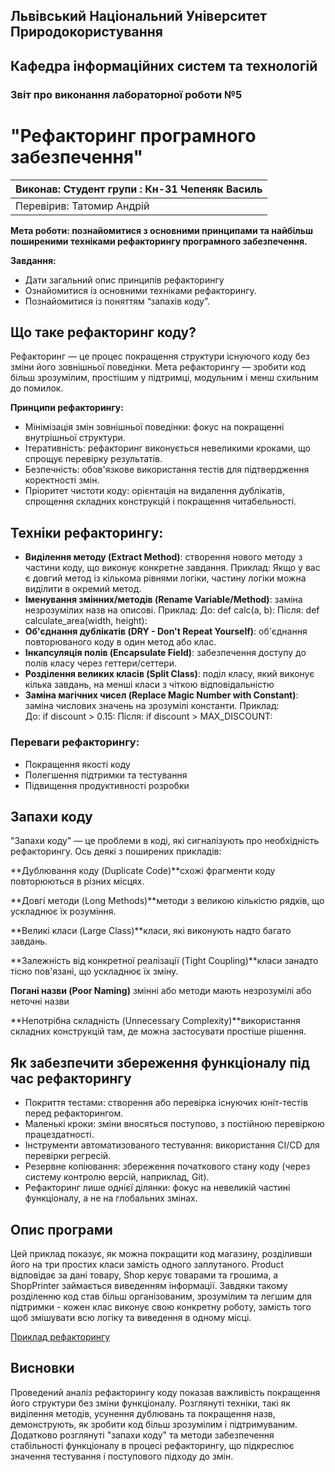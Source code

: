 ## Львівський Національний Університет Природокористування
## Кафедра інформаційних систем та технологій



### Звіт про виконання лабораторної роботи №5
# "Рефакторинг програмного забезпечення"

| Виконав: Студент групи : Кн-31 Чепеняк Василь |
|-----------------------------------------------|
| Перевірив: Татомир Андрій                     |


**Мета роботи: познайомитися з основними принципами та найбільш поширеними техніками рефакторингу програмного забезпечення.**

**Завдання:**
- Дати загальний опис принципів рефакторингу
- Ознайомитися із основними техніками рефакторингу. 
- Познайомитися із поняттям “запахів коду”. 

## Що таке рефакторинг коду?
Рефакторинг — це процес покращення структури існуючого коду без зміни його зовнішньої поведінки. Мета рефакторингу — зробити код більш зрозумілим, простішим у підтримці, модульним і менш схильним до помилок.

**Принципи рефакторингу:**
- Мінімізація змін зовнішньої поведінки: фокус на покращенні внутрішньої структури.
- Ітеративність: рефакторинг виконується невеликими кроками, що спрощує перевірку результатів.
- Безпечність: обов'язкове використання тестів для підтвердження коректності змін.
- Пріоритет чистоти коду: орієнтація на видалення дублікатів, спрощення складних конструкцій і покращення читабельності.

## Техніки рефакторингу: 
- **Виділення методу (Extract Method)**: створення нового методу з частини коду, що виконує конкретне завдання.
Приклад: Якщо у вас є довгий метод із кількома рівнями логіки, частину логіки можна виділити в окремий метод.
- **Іменування змінних/методів (Rename Variable/Method)**: заміна незрозумілих назв на описові.
Приклад:
До: def calc(a, b):
Після: def calculate_area(width, height):
- **Об'єднання дублікатів (DRY - Don't Repeat Yourself)**: об'єднання повторюваного коду в один метод або клас.
- **Інкапсуляція полів (Encapsulate Field)**: забезпечення доступу до полів класу через геттери/сеттери.
- **Розділення великих класів (Split Class)**: поділ класу, який виконує кілька завдань, на менші класи з чіткою відповідальністю
- **Заміна магічних чисел (Replace Magic Number with Constant)**: заміна числових значень на зрозумілі константи.
Приклад:        
До: if discount > 0.15:
Після: if discount > MAX_DISCOUNT:


### Переваги рефакторингу:

- Покращення якості коду
- Полегшення підтримки та тестування
- Підвищення продуктивності розробки

## Запахи коду

"Запахи коду" — це проблеми в коді, які сигналізують про необхідність рефакторингу. Ось деякі з поширених прикладів:


**Дублювання коду (Duplicate Code)**схожі фрагменти коду повторюються в різних місцях.

 **Довгі методи (Long Methods)**методи з великою кількістю рядків, що ускладнює їх розуміння.

**Великі класи (Large Class)**класи, які виконують надто багато завдань.


**Залежність від конкретної реалізації (Tight Coupling)**класи занадто тісно пов'язані, що ускладнює їх зміну.

**Погані назви (Poor Naming)** змінні або методи мають незрозумілі або неточні назви

**Непотрібна складність (Unnecessary Complexity)**використання складних конструкцій там, де можна застосувати простіше рішення.


## Як забезпечити збереження функціоналу під час рефакторингу
- Покриття тестами: створення або перевірка існуючих юніт-тестів перед рефакторингом.
- Маленькі кроки: зміни вносяться поступово, з постійною перевіркою працездатності.
- Інструменти автоматизованого тестування: використання CI/CD для перевірки регресій.
- Резервне копіювання: збереження початкового стану коду (через систему контролю версій, наприклад, Git).
- Рефакторинг лише однієї ділянки: фокус на невеликій частині функціоналу, а не на глобальних змінах.
## Опис програми

Цей приклад показує, як можна покращити код магазину, розділивши його на три простих класи замість одного заплутаного. Product відповідає за дані товару, Shop керує товарами та грошима, а ShopPrinter займається виведенням інформації. Завдяки такому розділенню код став більш організованим, зрозумілим та легшим для підтримки - кожен клас виконує свою конкретну роботу, замість того щоб змішувати всю логіку та виведення в одному місці.

[Приклад рефакторингу](lab5.py)

## Висновки

Проведений аналіз рефакторингу коду показав важливість покращення його структури без зміни функціоналу. Розглянуті техніки, такі як виділення методів, усунення дублювань та покращення назв, демонструють, як зробити код більш зрозумілим і підтримуваним. Додатково розглянуті "запахи коду" та методи забезпечення стабільності функціоналу в процесі рефакторингу, що підкреслює значення тестування і поступового підходу до змін.